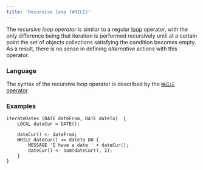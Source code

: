 ```yaml
---
title: 'Recursive loop (WHILE)'
---
```


The *recursive loop operator* is similar to a regular [loop](Loop_FOR_.md) operator, with the only difference being that iteration is performed recursively until at a certain point the set of objects collections satisfying the condition becomes empty. As a result, there is no sense in defining *alternative* actions with this operator.

### Language

The syntax of the recursive loop operator is described by the [`WHILE` operator](WHILE_operator.md).

### Examples

```lsf
iterateDates (DATE dateFrom, DATE dateTo)  {
    LOCAL dateCur = DATE();

    dateCur() <- dateFrom;
    WHILE dateCur() <= dateTo DO {
        MESSAGE 'I have a date ' + dateCur();
        dateCur() <- sum(dateCur(), 1);
    }
}
```
